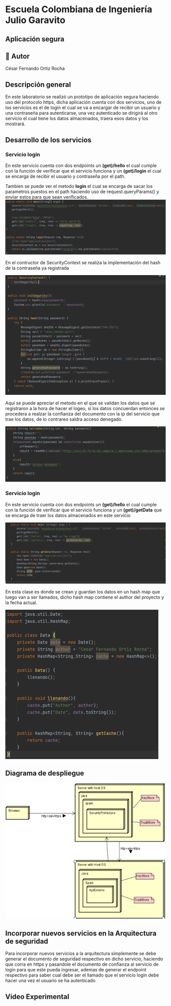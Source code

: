 # Escuela Colombiana de Ingeniería Julio Garavito
## Aplicación segura
## 👤 Autor
César Fernando Ortiz Rocha
## Descripción general

En este laboratorio se realizó un prototipo de aplicación segura haciendo uso del protocolo https, dicha aplicación cuenta con dos servicios, uno de los servicios es el de login el cual se va a encargar de recibir un usuario y una contraseña para autenticarse, una vez autenticado se dirigirá al otro servicio el cual tiene los datos almacenados, traera esos datos y los mostrará.

## Desarrollo de los servicios

### Servicio login

En este servicio cuenta con dos endpoints un **(get)/hello** el cual cumple con la función de verificar que el servicio funciona y un **(get)/login** el cual se encarga de recibir el usuario y contraseña por el path.

Tambien se puede ver el metodo **login** el cual se encarga de sacar los parametros puestos en el path haciendo uso de request.queryParams() y enviar estos para que sean verificados.
![](img/loginmain.PNG)

En el contructor de SecurityContext se realiza la implementación del hash de la contraseña ya registrada

![](img/hash.PNG)

Aquí se puede apreciar el metodo en el que se validan los datos que se registraron a la hora de hacer el logeo, si los datos concuerdan entonces se procedera a realzar la confianza del documento con la ip del servicio que trae los datos, de lo contrareo saldra acceso denegado.

![](img/validate1.PNG)

### Servicio login

En este servicio cuenta con dos endpoints un **(get)/hello** el cual cumple con la función de verificar que el servicio funciona y un **(get)/getData** que se encarga de traer los datos almacenados en este servicio

![](img/datamain.PNG)

En esta clase es donde se crean y guardan los datos en un hash map que luego van a ser llamados, dicho hash map contiene el author del proyecto y la fecha actual.

![](img/dataClass.PNG)

## Diagrama de despliegue 

![](img/arquitectura.PNG)

## Incorporar nuevos servicios en la Arquitectura de seguridad

Para incorporar nuevos servicios a la arquitectura simplemente se debe generar el documento de seguridad respectivo en dicho servicio, haciendo que corra en https y pasandole el documento de confianza al servicio de login para que este pueda ingresar, ademas de generar el endpoint respectivo para saber cual debe ser el llamado que el servicio login debe hacer una vez el usuario se ha autenticado

## Video Experimental


